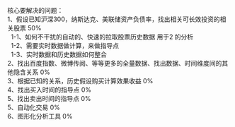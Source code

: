 核心要解决的问题：<br>
1、假设已知沪深300，纳斯达克、美联储资产负债率，找出相关可长效投资的相关股票  50%<br>
&nbsp;&nbsp;1-1、如何不干扰的自动的、快速的拉取股票历史数据 用于2 的分析<br>
&nbsp;&nbsp;1-2、需要实时数据做计算，来做指导点<br>
&nbsp;&nbsp;1-3、实时数据和历史数据如何整合<br>
2、找出百度指数、微博传阅、等等更多的全量数据、找出数据、时间维度间的其他隐含关系 0%<br>
3、根据已知的关系，历史假设购买计算效果收益 0%<br>
4、找出买入时间的指导点 0%<br>
5、找出卖出时间的指导点 0%<br>
5、自动化交易 0%<br>
6、图形化分析工具 0%<br>
